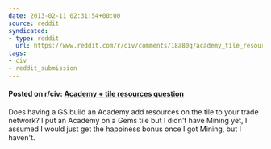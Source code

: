 ```yaml
---
date: 2013-02-11 02:31:54+00:00
source: reddit
syndicated:
- type: reddit
  url: https://www.reddit.com/r/civ/comments/18a80q/academy_tile_resources_question/
tags:
- civ
- reddit_submission
---
```


#### Posted on r/civ: [Academy + tile resources question](https://www.reddit.com/r/civ/comments/18a80q/academy_tile_resources_question/)

Does having a GS build an Academy add resources on the tile to your trade network? I put an Academy on a Gems tile but I didn't have Mining yet, I assumed I would just get the happiness bonus once I got Mining, but I haven't.